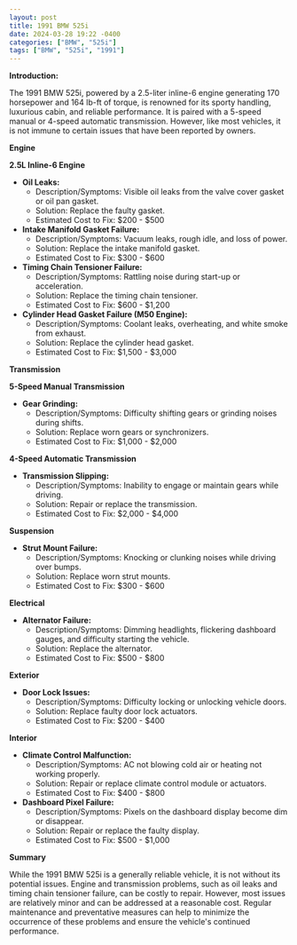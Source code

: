 ```yaml
---
layout: post
title: 1991 BMW 525i
date: 2024-03-28 19:22 -0400
categories: ["BMW", "525i"]
tags: ["BMW", "525i", "1991"]
---
```

**Introduction:**

The 1991 BMW 525i, powered by a 2.5-liter inline-6 engine generating 170 horsepower and 164 lb-ft of torque, is renowned for its sporty handling, luxurious cabin, and reliable performance. It is paired with a 5-speed manual or 4-speed automatic transmission. However, like most vehicles, it is not immune to certain issues that have been reported by owners.

**Engine**

**2.5L Inline-6 Engine**

* **Oil Leaks:**
    * Description/Symptoms: Visible oil leaks from the valve cover gasket or oil pan gasket.
    * Solution: Replace the faulty gasket.
    * Estimated Cost to Fix: $200 - $500
* **Intake Manifold Gasket Failure:**
    * Description/Symptoms: Vacuum leaks, rough idle, and loss of power.
    * Solution: Replace the intake manifold gasket.
    * Estimated Cost to Fix: $300 - $600
* **Timing Chain Tensioner Failure:**
    * Description/Symptoms: Rattling noise during start-up or acceleration.
    * Solution: Replace the timing chain tensioner.
    * Estimated Cost to Fix: $600 - $1,200
* **Cylinder Head Gasket Failure (M50 Engine):**
    * Description/Symptoms: Coolant leaks, overheating, and white smoke from exhaust.
    * Solution: Replace the cylinder head gasket.
    * Estimated Cost to Fix: $1,500 - $3,000

**Transmission**

**5-Speed Manual Transmission**

* **Gear Grinding:**
    * Description/Symptoms: Difficulty shifting gears or grinding noises during shifts.
    * Solution: Replace worn gears or synchronizers.
    * Estimated Cost to Fix: $1,000 - $2,000

**4-Speed Automatic Transmission**

* **Transmission Slipping:**
    * Description/Symptoms: Inability to engage or maintain gears while driving.
    * Solution: Repair or replace the transmission.
    * Estimated Cost to Fix: $2,000 - $4,000

**Suspension**

* **Strut Mount Failure:**
    * Description/Symptoms: Knocking or clunking noises while driving over bumps.
    * Solution: Replace worn strut mounts.
    * Estimated Cost to Fix: $300 - $600

**Electrical**

* **Alternator Failure:**
    * Description/Symptoms: Dimming headlights, flickering dashboard gauges, and difficulty starting the vehicle.
    * Solution: Replace the alternator.
    * Estimated Cost to Fix: $500 - $800

**Exterior**

* **Door Lock Issues:**
    * Description/Symptoms: Difficulty locking or unlocking vehicle doors.
    * Solution: Replace faulty door lock actuators.
    * Estimated Cost to Fix: $200 - $400

**Interior**

* **Climate Control Malfunction:**
    * Description/Symptoms: AC not blowing cold air or heating not working properly.
    * Solution: Repair or replace climate control module or actuators.
    * Estimated Cost to Fix: $400 - $800
* **Dashboard Pixel Failure:**
    * Description/Symptoms: Pixels on the dashboard display become dim or disappear.
    * Solution: Repair or replace the faulty display.
    * Estimated Cost to Fix: $500 - $1,000

**Summary**

While the 1991 BMW 525i is a generally reliable vehicle, it is not without its potential issues. Engine and transmission problems, such as oil leaks and timing chain tensioner failure, can be costly to repair. However, most issues are relatively minor and can be addressed at a reasonable cost. Regular maintenance and preventative measures can help to minimize the occurrence of these problems and ensure the vehicle's continued performance.
